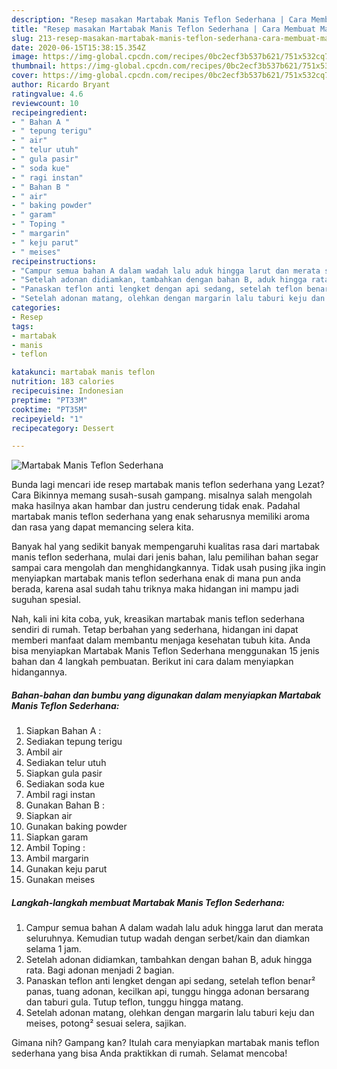 ```yaml
---
description: "Resep masakan Martabak Manis Teflon Sederhana | Cara Membuat Martabak Manis Teflon Sederhana Yang Bikin Ngiler"
title: "Resep masakan Martabak Manis Teflon Sederhana | Cara Membuat Martabak Manis Teflon Sederhana Yang Bikin Ngiler"
slug: 213-resep-masakan-martabak-manis-teflon-sederhana-cara-membuat-martabak-manis-teflon-sederhana-yang-bikin-ngiler
date: 2020-06-15T15:38:15.354Z
image: https://img-global.cpcdn.com/recipes/0bc2ecf3b537b621/751x532cq70/martabak-manis-teflon-sederhana-foto-resep-utama.jpg
thumbnail: https://img-global.cpcdn.com/recipes/0bc2ecf3b537b621/751x532cq70/martabak-manis-teflon-sederhana-foto-resep-utama.jpg
cover: https://img-global.cpcdn.com/recipes/0bc2ecf3b537b621/751x532cq70/martabak-manis-teflon-sederhana-foto-resep-utama.jpg
author: Ricardo Bryant
ratingvalue: 4.6
reviewcount: 10
recipeingredient:
- " Bahan A "
- " tepung terigu"
- " air"
- " telur utuh"
- " gula pasir"
- " soda kue"
- " ragi instan"
- " Bahan B "
- " air"
- " baking powder"
- " garam"
- " Toping "
- " margarin"
- " keju parut"
- " meises"
recipeinstructions:
- "Campur semua bahan A dalam wadah lalu aduk hingga larut dan merata seluruhnya. Kemudian tutup wadah dengan serbet/kain dan diamkan selama 1 jam."
- "Setelah adonan didiamkan, tambahkan dengan bahan B, aduk hingga rata. Bagi adonan menjadi 2 bagian."
- "Panaskan teflon anti lengket dengan api sedang, setelah teflon benar² panas, tuang adonan, kecilkan api, tunggu hingga adonan bersarang dan taburi gula. Tutup teflon, tunggu hingga matang."
- "Setelah adonan matang, olehkan dengan margarin lalu taburi keju dan meises, potong² sesuai selera, sajikan."
categories:
- Resep
tags:
- martabak
- manis
- teflon

katakunci: martabak manis teflon 
nutrition: 183 calories
recipecuisine: Indonesian
preptime: "PT33M"
cooktime: "PT35M"
recipeyield: "1"
recipecategory: Dessert

---
```



![Martabak Manis Teflon Sederhana](https://img-global.cpcdn.com/recipes/0bc2ecf3b537b621/751x532cq70/martabak-manis-teflon-sederhana-foto-resep-utama.jpg)

Bunda lagi mencari ide resep martabak manis teflon sederhana yang Lezat? Cara Bikinnya memang susah-susah gampang. misalnya salah mengolah maka hasilnya akan hambar dan justru cenderung tidak enak. Padahal martabak manis teflon sederhana yang enak seharusnya memiliki aroma dan rasa yang dapat memancing selera kita.



Banyak hal yang sedikit banyak mempengaruhi kualitas rasa dari martabak manis teflon sederhana, mulai dari jenis bahan, lalu pemilihan bahan segar sampai cara mengolah dan menghidangkannya. Tidak usah pusing jika ingin menyiapkan martabak manis teflon sederhana enak di mana pun anda berada, karena asal sudah tahu triknya maka hidangan ini mampu jadi suguhan spesial.


Nah, kali ini kita coba, yuk, kreasikan martabak manis teflon sederhana sendiri di rumah. Tetap berbahan yang sederhana, hidangan ini dapat memberi manfaat dalam membantu menjaga kesehatan tubuh kita. Anda bisa menyiapkan Martabak Manis Teflon Sederhana menggunakan 15 jenis bahan dan 4 langkah pembuatan. Berikut ini cara dalam menyiapkan hidangannya.

<!--inarticleads1-->

##### Bahan-bahan dan bumbu yang digunakan dalam menyiapkan Martabak Manis Teflon Sederhana:

1. Siapkan  Bahan A :
1. Sediakan  tepung terigu
1. Ambil  air
1. Sediakan  telur utuh
1. Siapkan  gula pasir
1. Sediakan  soda kue
1. Ambil  ragi instan
1. Gunakan  Bahan B :
1. Siapkan  air
1. Gunakan  baking powder
1. Siapkan  garam
1. Ambil  Toping :
1. Ambil  margarin
1. Gunakan  keju parut
1. Gunakan  meises




<!--inarticleads2-->

##### Langkah-langkah membuat Martabak Manis Teflon Sederhana:

1. Campur semua bahan A dalam wadah lalu aduk hingga larut dan merata seluruhnya. Kemudian tutup wadah dengan serbet/kain dan diamkan selama 1 jam.
1. Setelah adonan didiamkan, tambahkan dengan bahan B, aduk hingga rata. Bagi adonan menjadi 2 bagian.
1. Panaskan teflon anti lengket dengan api sedang, setelah teflon benar² panas, tuang adonan, kecilkan api, tunggu hingga adonan bersarang dan taburi gula. Tutup teflon, tunggu hingga matang.
1. Setelah adonan matang, olehkan dengan margarin lalu taburi keju dan meises, potong² sesuai selera, sajikan.




Gimana nih? Gampang kan? Itulah cara menyiapkan martabak manis teflon sederhana yang bisa Anda praktikkan di rumah. Selamat mencoba!
